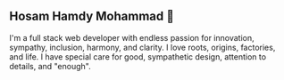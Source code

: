 ## Hosam Hamdy Mohammad 👋

I'm a full stack web developer with endless passion for innovation, sympathy, inclusion, harmony, and clarity. I love roots, origins, factories, and life. I have special care for good, sympathetic design, attention to details, and "enough".

